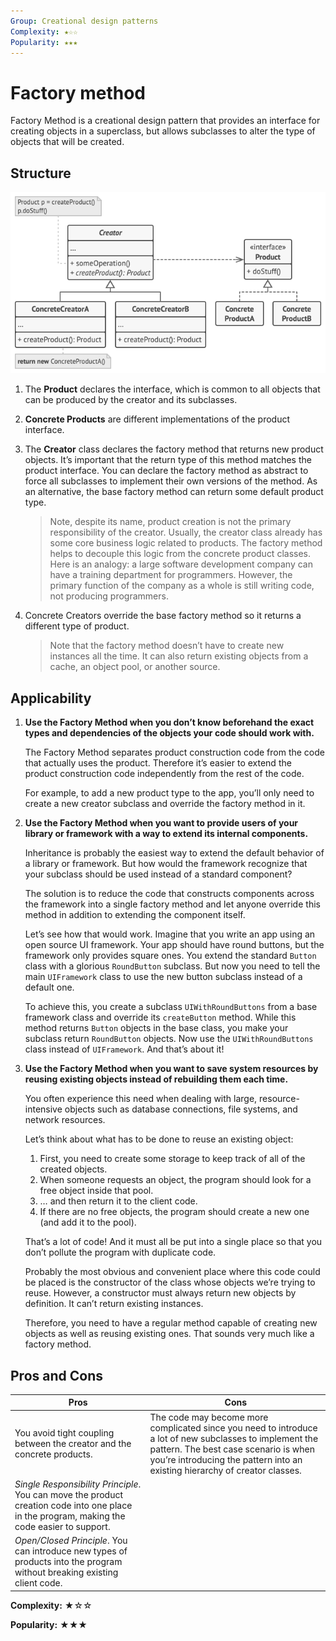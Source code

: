 ```yaml
---
Group: Creational design patterns
Complexity: ★☆☆
Popularity: ★★★
---
```

# Factory method

Factory Method is a creational design pattern that provides an interface for creating objects in a superclass, but allows subclasses to alter the type of objects that will be created.

## Structure

![](../../media/factory_method.png)

1. The **Product** declares the interface, which is common to all objects that can be produced by the creator and its subclasses.
2. **Concrete Products** are different implementations of the product interface.
3. The **Creator** class declares the factory method that returns new product objects. It’s important that the return type of this method matches the product interface. You can declare the factory method as abstract to force all subclasses to implement their own versions of the method. As an alternative, the base factory method can return some default product type.
   
    > Note, despite its name, product creation is not the primary responsibility of the creator. Usually, the creator class already has some core business logic related to products. The factory method helps to decouple this logic from the concrete product classes. Here is an analogy: a large software development company can have a training department for programmers. However, the primary function of the company as a whole is still writing code, not producing programmers.

4. Concrete Creators override the base factory method so it returns a different type of product.
    
    > Note that the factory method doesn’t have to create new instances all the time. It can also return existing objects from a cache, an object pool, or another source.

## Applicability

1. **Use the Factory Method when you don’t know beforehand the exact types and dependencies of the objects your code should work with.**

    The Factory Method separates product construction code from the code that actually uses the product. Therefore it’s easier to extend the product construction code independently from the rest of the code.

    For example, to add a new product type to the app, you’ll only need to create a new creator subclass and override the factory method in it.

2. **Use the Factory Method when you want to provide users of your library or framework with a way to extend its internal components.**

    Inheritance is probably the easiest way to extend the default behavior of a library or framework. But how would the framework recognize that your subclass should be used instead of a standard component?

    The solution is to reduce the code that constructs components across the framework into a single factory method and let anyone override this method in addition to extending the component itself.

    Let’s see how that would work. Imagine that you write an app using an open source UI framework. Your app should have round buttons, but the framework only provides square ones. You extend the standard `Button` class with a glorious `RoundButton` subclass. But now you need to tell the main `UIFramework` class to use the new button subclass instead of a default one.

    To achieve this, you create a subclass `UIWithRoundButtons` from a base framework class and override its `createButton` method. While this method returns `Button` objects in the base class, you make your subclass return `RoundButton` objects. Now use the `UIWithRoundButtons` class instead of `UIFramework`. And that’s about it!

3. **Use the Factory Method when you want to save system resources by reusing existing objects instead of rebuilding them each time.**

    You often experience this need when dealing with large, resource-intensive objects such as database connections, file systems, and network resources.

    Let’s think about what has to be done to reuse an existing object:

    1. First, you need to create some storage to keep track of all of the created objects.
    1. When someone requests an object, the program should look for a free object inside that pool.
    1. … and then return it to the client code.
    1. If there are no free objects, the program should create a new one (and add it to the pool).
    
    That’s a lot of code! And it must all be put into a single place so that you don’t pollute the program with duplicate code.

    Probably the most obvious and convenient place where this code could be placed is the constructor of the class whose objects we’re trying to reuse. However, a constructor must always return new objects by definition. It can’t return existing instances.

    Therefore, you need to have a regular method capable of creating new objects as well as reusing existing ones. That sounds very much like a factory method.

## Pros and Cons

| Pros                                                                                                                                        | Cons                                                                                                                                                                                                                            |
|---------------------------------------------------------------------------------------------------------------------------------------------|---------------------------------------------------------------------------------------------------------------------------------------------------------------------------------------------------------------------------------|
| You avoid tight coupling between the creator and the concrete products.                                                                     | The code may become more complicated since you need to introduce a lot of new subclasses to implement the pattern. The best case scenario is when you’re introducing the pattern into an existing hierarchy of creator classes. |
| _Single Responsibility Principle_. You can move the product creation code into one place in the program, making the code easier to support. |                                                                                                                                                                                                                                 |
| _Open/Closed Principle_. You can introduce new types of products into the program without breaking existing client code.                    |                                                                                                                                                                                                                                 |


**Complexity:** ★☆☆

**Popularity:** ★★★